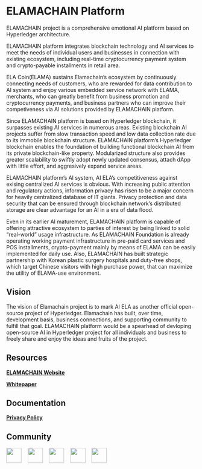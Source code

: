 # ELAMACHAIN Platform

ELAMACHAIN project is a comprehensive emotional AI platform based on Hyperledger architecture.

ELAMACHAIN platform integrates blockchain technology and AI services to meet the needs of individual
users and businesses in connection with existing ecosystem, including real-time cryptocurrency payment
system and crypto-payable installments in retail area.

ELA Coin(ELAMA) sustains Elamachain’s ecosystem by continuously connecting needs of customers, who are
rewarded for data contribution to AI system and enjoy various embedded service network with ELAMA, merchants,
who can greatly benefit from business promotion and cryptocurrency payments, and business partners who can
improve their competiveness via AI solutions provided by ELAMACHAIN platform.

Since ELAMACHAIN platform is based on Hyperledger blockchain, it surpasses existing AI services in numerous
areas. Existing blockchain AI projects suffer from slow transaction speed and low data collection rate due to
its immobile blockchain structure. ELAMACHAIN platform’s Hyperledger blockchain enables the foundation of building
functional blockchain AI from its private blockchain-like property. Modularized structure also provides greater
scalability to swiftly adopt newly updated consensus, attach dApp with little effort, and aggresively expand service areas.

ELAMACHAIN platform’s AI system, AI ELA’s competitiveness against exising centralized AI services is obvious.
With increasing public attention and regulatory actions, information privacy has risen to be a major concern for
heavily centralized database of IT giants. Privacy protection and data security that can be ensured through blockchain
network’s distributed storage are clear advantage for an AI in a era of data flood.

Even in its earlier AI maturement, ELAMACHAIN platform is capable of offering attractive ecosystem to parties
of interest by being linked to solid “real-world” usage infrastructure. As ELAMACHAIN Foundation is already operating
working payment infrastructure in pre-paid card services and POS installments, crypto-payment mainly by means of ELAMA
can be easily implemented for daily use. Also, ELAMACHAIN has built strategic partnership with Korean plastic surgery
hospitals and duty-free shops, which target Chinese visitors with high purchase power, that can maximize the utility of
ELAMA-use environment.

## Vision

The vision of Elamachain project is to mark AI ELA as another official open-source project of Hyperledger. Elamachain
has built, over time, development basis, business connections, and supporting community to fulfill that goal.
ELAMACHAIN platform would be a spearhead of devloping open-source AI in Hyperledger project for all individuals and
business to freely share and enjoy the ideas and fruits of the project.

## Resources
<b><a href="https://www.elamachain.io">ELAMACHAIN Website</a>

<a href="https://www.elamachain.io/img/whitepaper.pdf">Whitepaper</a>

## Documentation

<b>
<a href="https://www.elamachain.io/docs/privacy_policy_en.pdf">Privacy Policy</a></b>

## Community
<a href="https://medium.com/@elamachain"><img src="https://simpleicons.org/icons/medium.svg" height=40 widht=40></a>&nbsp;&nbsp;&nbsp;&nbsp;
<a href="https://www.youtube.com/channel/UCVVhhhfp8ywnsg5sdRnImPg"><img src="https://simpleicons.org/icons/youtube.svg" height=40 widht=40></a>&nbsp;&nbsp;&nbsp;&nbsp;
<a href="https://t.me/elamachain"><img src ="https://simpleicons.org/icons/telegram.svg" height=40 widht=40 ></a>&nbsp;&nbsp;&nbsp;&nbsp;
<a href="https://bitcointalk.org/index.php?topic=4984655"><img src ="https://simpleicons.org/icons/bitcoin.svg" height=40 widht=40 ></a>&nbsp;&nbsp;&nbsp;&nbsp;
<a href="https://www.facebook.com/elamachain"><img src="https://simpleicons.org/icons/facebook.svg" height=40 widht=40></a>
